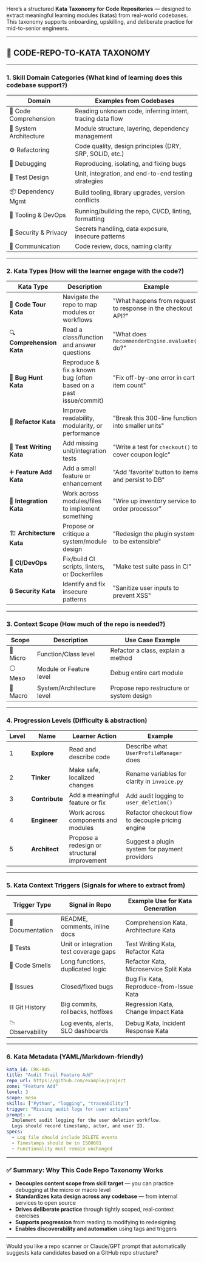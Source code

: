 Here’s a structured **Kata Taxonomy for Code Repositories** — designed to extract meaningful learning modules (katas) from real-world codebases. This taxonomy supports onboarding, upskilling, and deliberate practice for mid-to-senior engineers.

---

## 🧠 CODE-REPO-TO-KATA TAXONOMY

---

### **1. Skill Domain Categories (What kind of learning does this codebase support?)**

| Domain                 | Examples from Codebases                                   |
| ---------------------- | --------------------------------------------------------- |
| 🧠 Code Comprehension  | Reading unknown code, inferring intent, tracing data flow |
| 🧱 System Architecture | Module structure, layering, dependency management         |
| ⚙️ Refactoring         | Code quality, design principles (DRY, SRP, SOLID, etc.)   |
| 🐛 Debugging           | Reproducing, isolating, and fixing bugs                   |
| 🔬 Test Design         | Unit, integration, and end-to-end testing strategies      |
| 📦 Dependency Mgmt     | Build tooling, library upgrades, version conflicts        |
| 🧰 Tooling & DevOps    | Running/building the repo, CI/CD, linting, formatting     |
| 🔐 Security & Privacy  | Secrets handling, data exposure, insecure patterns        |
| 💬 Communication       | Code review, docs, naming clarity                         |

---

### **2. Kata Types (How will the learner engage with the code?)**

| Kata Type                 | Description                                                      | Example                                                      |
| ------------------------- | ---------------------------------------------------------------- | ------------------------------------------------------------ |
| 🧭 **Code Tour Kata**     | Navigate the repo to map modules or workflows                    | "What happens from request to response in the checkout API?" |
| 🔍 **Comprehension Kata** | Read a class/function and answer questions                       | "What does `RecommenderEngine.evaluate()` do?"               |
| 🐛 **Bug Hunt Kata**      | Reproduce & fix a known bug (often based on a past issue/commit) | "Fix off-by-one error in cart item count"                    |
| 🧼 **Refactor Kata**      | Improve readability, modularity, or performance                  | "Break this 300-line function into smaller units"            |
| 🧪 **Test Writing Kata**  | Add missing unit/integration tests                               | "Write a test for `checkout()` to cover coupon logic"        |
| ➕ **Feature Add Kata**    | Add a small feature or enhancement                               | "Add 'favorite' button to items and persist to DB"           |
| 🔧 **Integration Kata**   | Work across modules/files to implement something                 | "Wire up inventory service to order processor"               |
| 🏗 **Architecture Kata**  | Propose or critique a system/module design                       | "Redesign the plugin system to be extensible"                |
| 🚦 **CI/DevOps Kata**     | Fix/build CI scripts, linters, or Dockerfiles                    | "Make test suite pass in CI"                                 |
| 🔒 **Security Kata**      | Identify and fix insecure patterns                               | "Sanitize user inputs to prevent XSS"                        |

---

### **3. Context Scope (How much of the repo is needed?)**

| Scope    | Description               | Use Case Example                          |
| -------- | ------------------------- | ----------------------------------------- |
| 🔹 Micro | Function/Class level      | Refactor a class, explain a method        |
| ⚪ Meso   | Module or Feature level   | Debug entire cart module                  |
| 🔘 Macro | System/Architecture level | Propose repo restructure or system design |

---

### **4. Progression Levels (Difficulty & abstraction)**

| Level | Name           | Learner Action                               | Example                                           |
| ----- | -------------- | -------------------------------------------- | ------------------------------------------------- |
| 1     | **Explore**    | Read and describe code                       | Describe what `UserProfileManager` does           |
| 2     | **Tinker**     | Make safe, localized changes                 | Rename variables for clarity in `invoice.py`      |
| 3     | **Contribute** | Add a meaningful feature or fix              | Add audit logging to `user_deletion()`            |
| 4     | **Engineer**   | Work across components and modules           | Refactor checkout flow to decouple pricing engine |
| 5     | **Architect**  | Propose a redesign or structural improvement | Suggest a plugin system for payment providers     |

---

### **5. Kata Context Triggers (Signals for where to extract from)**

| Trigger Type     | Signal in Repo                         | Example Use for Kata Generation         |
| ---------------- | -------------------------------------- | --------------------------------------- |
| 📝 Documentation | README, comments, inline docs          | Comprehension Kata, Architecture Kata   |
| 🧪 Tests         | Unit or integration test coverage gaps | Test Writing Kata, Refactor Kata        |
| 🧵 Code Smells   | Long functions, duplicated logic       | Refactor Kata, Microservice Split Kata  |
| 🐞 Issues        | Closed/fixed bugs                      | Bug Fix Kata, Reproduce-from-Issue Kata |
| ⛓ Git History    | Big commits, rollbacks, hotfixes       | Regression Kata, Change Impact Kata     |
| 📉 Observability | Log events, alerts, SLO dashboards     | Debug Kata, Incident Response Kata      |

---

### **6. Kata Metadata (YAML/Markdown-friendly)**

```yaml
kata_id: CRK-045
title: "Audit Trail Feature Add"
repo_url: https://github.com/example/project
zone: "Feature Add"
level: 3
scope: meso
skills: ["Python", "logging", "traceability"]
trigger: "Missing audit logs for user actions"
prompt: >
  Implement audit logging for the user deletion workflow.
  Logs should record timestamp, actor, and user ID.
specs:
  - Log file should include DELETE events
  - Timestamps should be in ISO8601
  - Functionality must remain unchanged
```

---

### ✅ Summary: Why This Code Repo Taxonomy Works

* **Decouples content scope from skill target** — you can practice debugging at the micro or macro level
* **Standardizes kata design across any codebase** — from internal services to open source
* **Drives deliberate practice** through tightly scoped, real-context exercises
* **Supports progression** from reading to modifying to redesigning
* **Enables discoverability and automation** using tags and triggers

---

Would you like a repo scanner or Claude/GPT prompt that automatically suggests kata candidates based on a GitHub repo structure?
